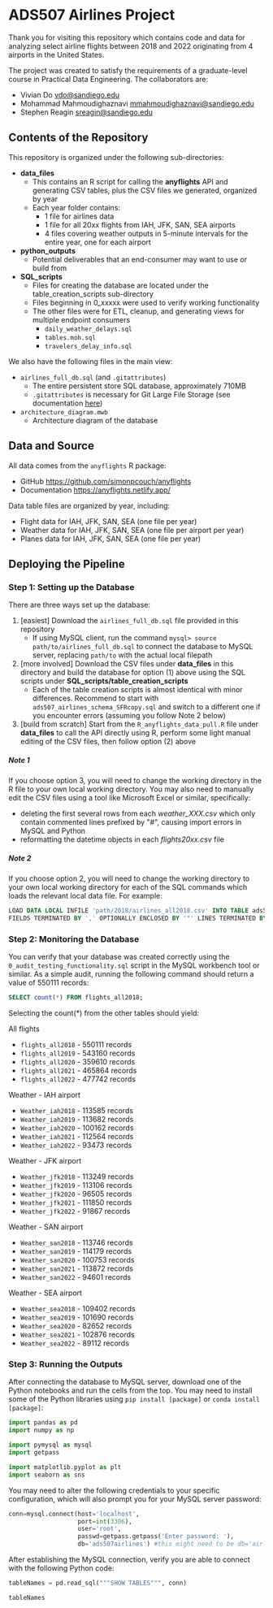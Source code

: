 # ADS507 Airlines Project
Thank you for visiting this repository which contains code and data for analyzing select airline flights between 2018 and 2022 originating from 4 airports in the United States. 

The project was created to satisfy the requirements of a graduate-level course in Practical Data Engineering. The collaborators are:
* Vivian Do <vdo@sandiego.edu>
* Mohammad Mahmoudighaznavi <mmahmoudighaznavi@sandiego.edu>
* Stephen Reagin <sreagin@sandiego.edu>

## Contents of the Repository 
This repository is organized under the following sub-directories:

* **data_files**
  * This contains an R script for calling the **anyflights** API and generating CSV tables, plus the CSV files we generated, organized by year
  * Each year folder contains:
    * 1 file for airlines data
    * 1 file for all 20xx flights from IAH, JFK, SAN, SEA airports
    * 4 files covering weather outputs in 5-minute intervals for the entire year, one for each airport
* **python_outputs**
  * Potential deliverables that an end-consumer may want to use or build from
* **SQL_scripts**
  * Files for creating the database are located under the table_creation_scripts sub-directory
  * Files beginning in 0_xxxxx were used to verify working functionality
  * The other files were for ETL, cleanup, and generating views for multiple endpoint consumers
    * `daily_weather_delays.sql`
    * `tables.moh.sql`
    * `travelers_delay_info.sql`
    
We also have the following files in the main view:
* `airlines_full_db.sql` (and `.gitattributes`)
  * The entire persistent store SQL database, approximately 710MB
  * `.gitattributes` is necessary for Git Large File Storage (see documentation [here](https://docs.github.com/en/repositories/working-with-files/managing-large-files/configuring-git-large-file-storage))
* `architecture_diagram.mwb`
  * Architecture diagram of the database

## Data and Source

All data comes from the `anyflights` R package:
* GitHub https://github.com/simonpcouch/anyflights
* Documentation https://anyflights.netlify.app/

Data table files are organized by year, including:
* Flight data for IAH, JFK, SAN, SEA (one file per year)
* Weather data for IAH, JFK, SAN, SEA (one file per airport per year)
* Planes data for IAH, JFK, SAN, SEA (one file per year)

## Deploying the Pipeline

### Step 1: Setting up the Database
There are three ways set up the database:
1. [easiest] Download the `airlines_full_db.sql` file provided in this repository
   - If using MySQL client, run the command `mysql> source path/to/airlines_full_db.sql` to connect the database to MySQL server, replacing `path/to` with the actual local filepath
2. [more involved] Download the CSV files under **data_files** in this directory and build the database for option (1) above using the SQL scripts under **SQL_scripts/table_creation_scripts**
   - Each of the table creation scripts is almost identical with minor differences. Recommend to start with `ads507_airlines_schema_SFRcopy.sql` and switch to a different one if you encounter errors (assuming you follow Note 2 below)
4. [build from scratch] Start from the `R_anyflights_data_pull.R` file under **data_files** to call the API directly using R, perform some light manual editing of the CSV files, then follow option (2) above

##### Note 1
If you choose option 3, you will need to change the working directory in the R file to your own local working directory. You may also need to manually edit the CSV files using a tool like Microsoft Excel or similar, specifically:
* deleting the first several rows from each *weather_XXX.csv* which only contain commented lines prefixed by "#", causing import errors in MySQL and Python
* reformatting the datetime objects in each *flights20xx.csv* file

##### Note 2
If you choose option 2, you will need to change the working directory to your own local working directory for each of the SQL commands which loads the relevant local data file. For example:
```sql
LOAD DATA LOCAL INFILE 'path/2018/airlines_all2018.csv' INTO TABLE ads507airlines.airlines_all2018 
FIELDS TERMINATED BY ',' OPTIONALLY ENCLOSED BY '"' LINES TERMINATED BY '\r\n' IGNORE 1 LINES ;
```

### Step 2: Monitoring the Database
You can verify that your database was created correctly using the `0_audit_testing_functionality.sql` script in the MySQL workbench tool or similar. As a simple audit, running the following command should return a value of 550111 records: 
```sql 
SELECT count(*) FROM flights_all2018;
```
Selecting the count(\*) from the other tables should yield:

All flights
* `flights_all2018` - 550111 records
* `flights_all2019` - 543160 records
* `flights_all2020` - 359610 records
* `flights_all2021` - 465864 records
* `flights_all2022` - 477742 records

Weather - IAH airport
* `Weather_iah2018` - 113585 records
* `Weather_iah2019` - 113682 records
* `Weather_iah2020` - 100162 records
* `Weather_iah2021` - 112564 records
* `Weather_iah2022` - 93473 records

Weather - JFK airport
* `Weather_jfk2018` - 113249 records
* `Weather_jfk2019` - 113106 records
* `Weather_jfk2020` - 96505 records
* `Weather_jfk2021` - 111850 records
* `Weather_jfk2022` - 91867 records

Weather - SAN airport
* `Weather_san2018` - 113746 records
* `Weather_san2019` - 114179 records
* `Weather_san2020` - 100753  records
* `Weather_san2021` - 113872 records
* `Weather_san2022` - 94601 records

Weather - SEA airport
* `Weather_sea2018` - 109402 records
* `Weather_sea2019` - 101690 records
* `Weather_sea2020` - 82652 records
* `Weather_sea2021` - 102876 records
* `Weather_sea2022` - 89112 records


### Step 3: Running the Outputs

After connecting the database to MySQL server, download one of the Python notebooks and run the cells from the top. You may need to install some of the Python libraries using `pip install [package]` or `conda install [package]`:
```python
import pandas as pd
import numpy as np

import pymysql as mysql
import getpass

import matplotlib.pyplot as plt
import seaborn as sns
```


You may need to alter the following credentials to your specific configuration, which will also prompt you for your MySQL server password:
```python
conn=mysql.connect(host='localhost',
                   port=int(3306),
                   user='root',
                   passwd=getpass.getpass('Enter password: '),
                   db='ads507airlines') #this might need to be db='airlines_full_db' if you directly downloaded the full database
```

After establishing the MySQL connection, verify you are able to connect with the following Python code:
```python
tableNames = pd.read_sql("""SHOW TABLES""", conn)

tableNames
```
